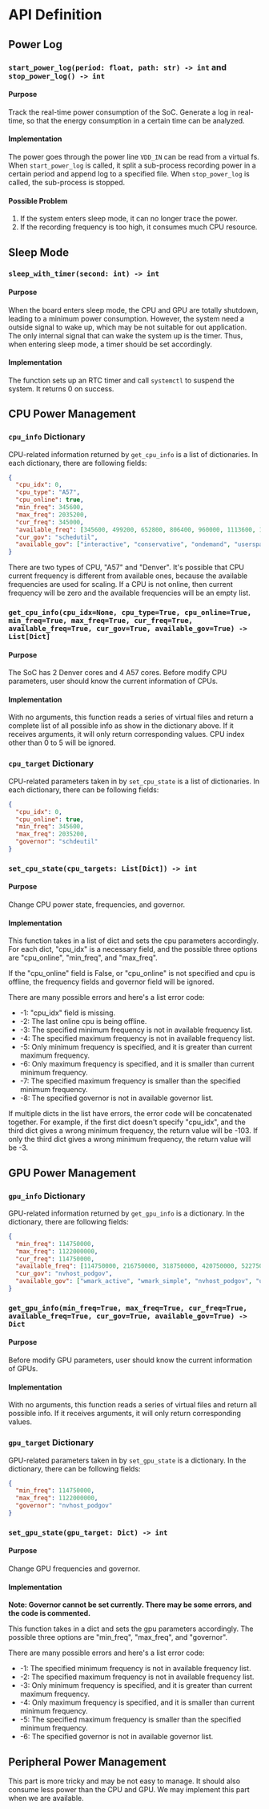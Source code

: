 # API Definition

## Power Log

### `start_power_log(period: float, path: str) -> int` and `stop_power_log() -> int`

#### Purpose

Track the real-time power consumption of the SoC. Generate a log in real-time, so that the energy consumption in a certain time can be analyzed.

#### Implementation

The power goes through the power line `VDD_IN` can be read from a virtual fs. When `start_power_log` is called, it split a sub-process recording power in a certain period and append log to a specified file. When `stop_power_log` is called, the sub-process is stopped.

#### Possible Problem

1. If the system enters sleep mode, it can no longer trace the power.
2. If the recording frequency is too high, it consumes much CPU resource.

## Sleep Mode

### `sleep_with_timer(second: int) -> int`

#### Purpose

When the board enters sleep mode, the CPU and GPU are totally shutdown, leading to a minimum power consumption. However, the system need a outside signal to wake up, which may be not suitable for out application. The only internal signal that can wake the system up is the timer. Thus, when entering sleep mode, a timer should be set accordingly.

#### Implementation

The function sets up an RTC timer and call `systemctl` to suspend the system. It returns 0 on success.

## CPU Power Management

### `cpu_info` Dictionary

CPU-related information returned by `get_cpu_info` is a list of dictionaries. In each dictionary, there are following fields:

```json
{
  "cpu_idx": 0,
  "cpu_type": "A57",
  "cpu_online": true,
  "min_freq": 345600,
  "max_freq": 2035200,
  "cur_freq": 345000,
  "available_freq": [345600, 499200, 652800, 806400, 960000, 1113600, 1267200, 1420800, 1574400, 1728000, 1881600, 2035200],
  "cur_gov": "schedutil", 
  "available_gov": ["interactive", "conservative", "ondemand", "userspace", "powersave", "performance", "schedutil"]
}
```

There are two types of CPU, "A57" and "Denver". It's possible that CPU current frequency is different from available ones, because the available frequencies are used for scaling. If a CPU is not online, then current frequency will be zero and the available frequencies will be an empty list.

### `get_cpu_info(cpu_idx=None, cpu_type=True, cpu_online=True, min_freq=True, max_freq=True, cur_freq=True, available_freq=True, cur_gov=True, available_gov=True) -> List[Dict]`

#### Purpose

The SoC has 2 Denver cores and 4 A57 cores. Before modify CPU parameters, user should know the current information of CPUs.

#### Implementation

With no arguments, this function reads a series of virtual files and return a complete list of all possible info as show in the dictionary above. If it receives arguments, it will only return corresponding values. CPU index other than 0 to 5 will be ignored.

### `cpu_target` Dictionary

CPU-related parameters taken in by `set_cpu_state` is a list of dictionaries. In each dictionary, there can be following fields:

```json
{
  "cpu_idx": 0,
  "cpu_online": true,
  "min_freq": 345600,
  "max_freq": 2035200,
  "governor": "schdeutil"
}
```

### `set_cpu_state(cpu_targets: List[Dict]) -> int` 

#### Purpose

Change CPU power state, frequencies, and governor.

#### Implementation

This function takes in a list of dict and sets the cpu parameters accordingly. For each dict, "cpu_idx" is a necessary field, and the possible three options are "cpu_online", "min_freq", and "max_freq".

If the "cpu_online" field is False, or "cpu_online" is not specified and cpu is offline, the frequency fields and governor field will be ignored.

There are many possible errors and here's a list error code:

* -1: "cpu_idx" field is missing. 
* -2: The last online cpu is being offline.
* -3: The specified minimum frequency is not in available frequency list.
* -4: The specified maximum frequency is not in available frequency list.
* -5: Only minimum frequency is specified, and it is greater than current maximum frequency.
* -6: Only maximum frequency is specified, and it is smaller than current minimum frequency.
* -7: The specified maximum frequency is smaller than the specified minimum frequency.
* -8: The specified governor is not in available governor list.

If multiple dicts in the list have errors, the error code will be concatenated together. For example, if the first dict doesn't specify "cpu_idx", and the third dict gives a wrong minimum frequency, the return value will be -103. If only the third dict gives a wrong minimum frequency, the return value will be -3.

## GPU Power Management

### `gpu_info` Dictionary

GPU-related information returned by `get_gpu_info` is a dictionary. In the dictionary, there are following fields:

```json
{
  "min_freq": 114750000,
  "max_freq": 1122000000,
  "cur_freq": 114750000,
  "available_freq": [114750000, 216750000, 318750000, 420750000, 522750000, 624750000, 726750000, 854250000, 930750000, 1032750000, 1122000000, 1236750000, 1300500000],
  "cur_gov": "nvhost_podgov",
  "available_gov": ["wmark_active", "wmark_simple", "nvhost_podgov", "userspace", "performance", "simple_ondemand"]
}
```

### `get_gpu_info(min_freq=True, max_freq=True, cur_freq=True, available_freq=True, cur_gov=True, available_gov=True) -> Dict`

#### Purpose

Before modify GPU parameters, user should know the current information of GPUs.

#### Implementation

With no arguments, this function reads a series of virtual files and return all possible info. If it receives arguments, it will only return corresponding values.

### `gpu_target` Dictionary

GPU-related parameters taken in by `set_gpu_state` is a dictionary. In the dictionary, there can be following fields:

```json
{
  "min_freq": 114750000,
  "max_freq": 1122000000,
  "governor": "nvhost_podgov"
}
```

### `set_gpu_state(gpu_target: Dict) -> int`

#### Purpose

Change GPU frequencies and governor.

#### Implementation

**Note: Governor cannot be set currently. There may be some errors, and the code is commented.**

This function takes in a dict and sets the gpu parameters accordingly. The possible three options are "min_freq", "max_freq", and "governor".

There are many possible errors and here's a list error code:

* -1: The specified minimum frequency is not in available frequency list.
* -2: The specified maximum frequency is not in available frequency list.
* -3: Only minimum frequency is specified, and it is greater than current maximum frequency.
* -4: Only maximum frequency is specified, and it is smaller than current minimum frequency.
* -5: The specified maximum frequency is smaller than the specified minimum frequency.
* -6: The specified governor is not in available governor list.

## Peripheral Power Management

This part is more tricky and may be not easy to manage. It should also consume less power than the CPU and GPU. We may implement this part when we are available.